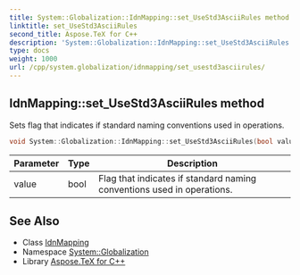 ```yaml
---
title: System::Globalization::IdnMapping::set_UseStd3AsciiRules method
linktitle: set_UseStd3AsciiRules
second_title: Aspose.TeX for C++
description: 'System::Globalization::IdnMapping::set_UseStd3AsciiRules method. Sets flag that indicates if standard naming conventions used in operations in C++.'
type: docs
weight: 1000
url: /cpp/system.globalization/idnmapping/set_usestd3asciirules/
---
```

## IdnMapping::set_UseStd3AsciiRules method


Sets flag that indicates if standard naming conventions used in operations.

```cpp
void System::Globalization::IdnMapping::set_UseStd3AsciiRules(bool value)
```


| Parameter | Type | Description |
| --- | --- | --- |
| value | bool | Flag that indicates if standard naming conventions used in operations. |

## See Also

* Class [IdnMapping](../)
* Namespace [System::Globalization](../../)
* Library [Aspose.TeX for C++](../../../)
